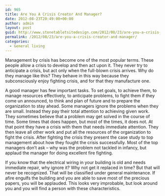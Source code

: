```yaml
---
id: 965
title: Are You A Crisis Creator And Manager?
date: 2012-08-23T20:49:00+00:00
author: admin
layout: post
guid: http://www.stonetabletsitedesign.com/2012/08/23/are-you-a-crisis-creator-and-manager/
permalink: /2012/08/23/are-you-a-crisis-creator-and-manager/
categories:
  - General living
---
```

Management by crisis has become one of the most popular terms. These people allow a crisis to develop and then act upon it. They never try to anticipate a crisis, but act only when the full-blown crisis arrives. Why do they manage like this? They behave in this way because they subconsciously enjoy fighting crisis, and for that they manufacture one.

A good manager has few important tasks. To set goals, to achieve them, to manage resources effectively, to anticipate problems, to fight them if they come un announced, to think and plan of future and to prepare the organization to stay ahead. Some managers ignore the problems when they are small. Instead they pay their total attention to achieving given work. They sometimes believe that a problem may get solved in the course of time. Some times that does happen, but most of the times, it does not. At that point they have a crisis with them that needs immediate attention. They then leave all other work and put all the resources of the organization to fight the crisis. After fighting the crisis they present the case study to top management about how they fought the crisis successfully. Most of the top managers don&#8217;t ask &#8211; why was the problem not tackled in infancy, but applaud the manager for doing excellent fire fighting.

If you know that the electrical wiring in your building is old and needs immediate repair, why ignore it? Why not get it replaced in time? But that will never be recognized. That will be classified under general maintenance. If afire engulfs the building and you are able to save most of the precious papers, you will be applauded. This looks very improbable, but look around you and you will find a person with these characteristics.